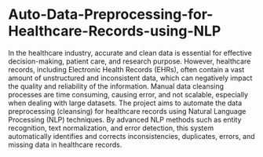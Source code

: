# Auto-Data-Preprocessing-for-Healthcare-Records-using-NLP

In the healthcare industry, accurate and clean data is essential for effective decision-making, patient care, and research purpose. However, healthcare records, including Electronic Health Records (EHRs), often contain a vast amount of unstructured and inconsistent data, which can negatively impact the quality and reliability of the information. Manual data cleansing processes are time consuming, causing error, and not scalable, especially when dealing with large datasets. The project aims to automate the data preprocessing (cleansing) for healthcare records using Natural Language Processing (NLP) techniques. By advanced NLP methods such as entity recognition, text normalization, and error detection, this system automatically identifies and corrects inconsistencies, duplicates, errors, and missing data in healthcare records. 

